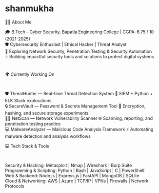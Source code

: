 # shanmukha


👨‍💻 About Me

🎓 B.Tech - Cyber Security, Bapatla Engineering College | CGPA: 6.75 / 10 (2021-2025)        
🛡️ Cybersecurity Enthusiast | Ethical Hacker | Threat Analyst                                                                                                                                
🌱 Exploring Network Security, Penetration Testing & Security Automation                         
💡 Building impactful security tools and solutions to protect digital systems
#

🌍 Currently Working On
#
🛡️ ThreatHunter — Real-time Threat Detection System
🚀 SIEM + Python + ELK Stack explorations                                                        
🔒 SecureVault — Password & Secrets Management Tool
🧰 Encryption, hashing, and secure storage experiments                                    
🕵️‍♂️ NetScan — Network Vulnerability Scanner
🌐 Scanning, reporting, and penetration testing practice                                   
💻 MalwareAnalyzer — Malicious Code Analysis Framework
⚡ Automating malware detection and analysis workflows

💻 Tech Stack & Tools                                                                                                                                                         
#
Security & Hacking: Metasploit | Nmap | Wireshark | Burp Suite                         
Programming & Scripting: Python | Bash | JavaScript | C | PowerShell                      
Web & Backend: Node.js | Express.js | FastAPI | MongoDB | SQLite                        
Cloud & Networking: AWS | Azure | TCP/IP | VPNs | Firewalls | Network Protocols         
